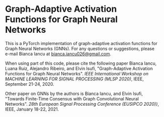 # Graph-Adaptive Activation Functions for Graph Neural Networks
This is a PyTorch implementation of graph-adaptive activation functions for Graph Neural Networks (GNNs). For any questions or suggestions, please e-mail Bianca Iancu at <bianca.iancu026@gmail.com>.

When using part of this code, please cite the following paper
Bianca Iancu, Luana Ruiz, Alejandro Ribeiro, and Elvin Isufi, "Graph-Adaptive Activation Functions for Graph Neural Networks". *IEEE International Workshop on MACHINE LEARNING FOR SIGNAL PROCESSING (MLSP 2020)*, IEEE, September 21-24, 2020.

Other paper on GNNs by the authors is
Bianca Iancu, and Elvin Isufi, "Towards Finite-Time Consensus with Graph Convolutional Neural Networks". *28th European Signal Processing Conference (EUSIPCO 2020)}*, IEEE, January 18-22, 2021.
